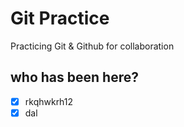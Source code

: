 # Git Practice

Practicing Git &amp; Github for collaboration

## who has been here?

- [x] rkqhwkrh12
- [x] dal
